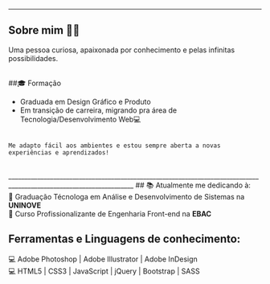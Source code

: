_____________________________________________________________________________________________________________________

## Sobre mim ✍🏻

Uma pessoa curiosa, apaixonada por conhecimento e pelas infinitas possibilidades.<br><br>

##🎓 Formação
- Graduada em Design Gráfico e Produto<br>
- Em transição de carreira, migrando pra área de Tecnologia/Desenvolvimento Web💻<br><br>

```
Me adapto fácil aos ambientes e estou sempre aberta a novas experiências e aprendizados!
```
<br>
_____________________________________________________________________________________________________________________
## 📚 Atualmente me dedicando à: <br>
📒 Graduação Técnologa em Análise e Desenvolvimento de Sistemas na <b>UNINOVE</b><br>
📒 Curso Profissionalizante de Engenharia Front-end na <b>EBAC</b>

  <br>

## Ferramentas e Linguagens de conhecimento: <br>
💻 Adobe Photoshop | Adobe Illustrator | Adobe InDesign <br>
💻 HTML5 | CSS3 | JavaScript | jQuery | Bootstrap | SASS
